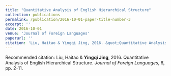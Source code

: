 ```yaml
---
title: "Quantitative Analysis of English Hierarchical Structure"
collection: publications
permalink: /publication/2016-10-01-paper-title-number-3
excerpt: ''
date: 2016-10-01
venue: 'Journal of Foreign Languages'
paperurl: ''
citation: 'Liu, Haitao & Yingqi Jing, 2016. &quot;Quantitative Analysis of English Hierarchical Structure.&quot; <i>Journal of Foreign Languages (in Chinese)</i>. 6, pp. 2-11.'
---
```



Recommended citation: Liu, Haitao & **Yingqi Jing**, 2016. Quantitative Analysis of English Hierarchical Structure. *Journal of Foreign Languages*, 6, pp. 2-11.

